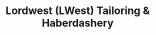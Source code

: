 ---
title: "Lordwest (LWest) Tailoring & Haberdashery"
url: /san-juan/lordwest-lwest-tailoring-und-haberdashery/
shop: Schneiderei
---